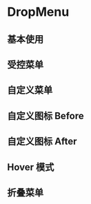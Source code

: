 # DropMenu

## 基本使用

<code src="./document/basic.tsx"></code>

## 受控菜单

<code src="./document/control.tsx"></code>

## 自定义菜单

<code src="./document/as.tsx"></code>

## 自定义图标 Before

<code src="./document/icon.tsx"></code>

## 自定义图标 After

<code src="./document/iconAfter.tsx"></code>

## Hover 模式

<code src="./document/hover.tsx"></code>

## 折叠菜单

<code src="./document/children.tsx"></code>
